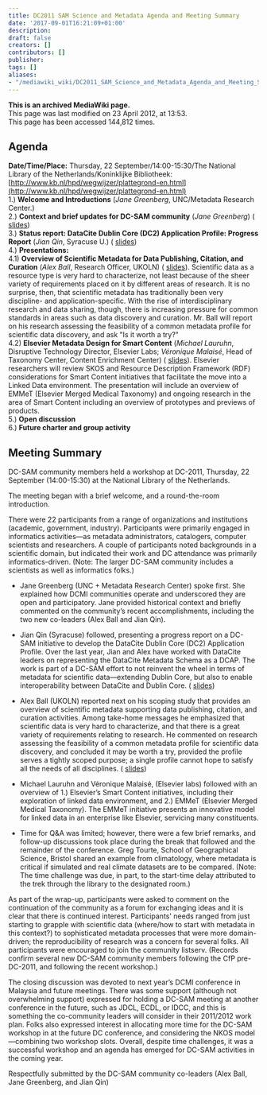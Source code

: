 ```yaml
---
title: DC2011 SAM Science and Metadata Agenda and Meeting Summary
date: '2017-09-01T16:21:09+01:00'
description: 
draft: false
creators: []
contributors: []
publisher: 
tags: []
aliases:
- "/mediawiki_wiki/DC2011_SAM_Science_and_Metadata_Agenda_and_Meeting_Summary.html"
---
```


 **This is an archived MediaWiki page.**  
This page was last modified on 23 April 2012, at 13:53.  
This page has been accessed 144,812 times.

## Agenda 

**Date/Time/Place:** Thursday, 22 September/14:00-15:30/The National Library of the Netherlands/Koninklijke Bibliotheek: [http://www.kb.nl/hpd/wegwijzer/plattegrond-en.html](http://www.kb.nl/hpd/wegwijzer/plattegrond-en.html)  
 1.) **Welcome and Introductions** (_Jane Greenberg_, UNC/Metadata Research Center.)  
 2.) **Context and brief updates for DC-SAM community** (_Jane Greenberg_) ( [slides](/mediawiki_wiki/files/DC2011_ScienceMetadataCommunity.pdf "DC2011 ScienceMetadataCommunity.pdf"))  
3.) **Status report: DataCite Dublin Core (DC2) Application Profile: Progress Report** (_Jian Qin_, Syracuse U.) ( [slides](/mediawiki_wiki/files/DC2AP_progress_report_at_DC2011.pdf "DC2AP progress report at DC2011.pdf"))  
4.) **Presentations:**  
4.1) **Overview of Scientific Metadata for Data Publishing, Citation, and Curation** (_Alex Ball_, Research Officer, UKOLN) ( [slides](/mediawiki_wiki/files/Scientific-metadata-ajb.pdf "Scientific-metadata-ajb.pdf")). Scientific data as a resource type is very hard to characterize, not least because of the sheer variety of requirements placed on it by different areas of research. It is no surprise, then, that scientific metadata has traditionally been very discipline- and application-specific. With the rise of interdisciplinary research and data sharing, though, there is increasing pressure for common standards in areas such as data discovery and curation. Mr. Ball will report on his research assessing the feasibility of a common metadata profile for scientific data discovery, and ask "Is it worth a try?"  
4.2) **Elsevier Metadata Design for Smart Content** (_Michael Lauruhn_, Disruptive Technology Director, Elsevier Labs; _Véronique Malaisé_, Head of Taxonomy Center, Content Enrichment Center) ( [slides](/mediawiki_wiki/files/Elsevier_DC-SAMv3.pdf "Elsevier DC-SAMv3.pdf")). Elsevier researchers will review SKOS and Resource Description Framework (RDF) considerations for Smart Content initiatives that facilitate the move into a Linked Data environment. The presentation will include an overview of EMMeT (Elsevier Merged Medical Taxonomy) and ongoing research in the area of Smart Content including an overview of prototypes and previews of products.  
5.) **Open discussion**   
6.) **Future charter and group activity**

## Meeting Summary 

DC-SAM community members held a workshop at DC-2011, Thursday, 22 September (14:00-15:30) at the National Library of the Netherlands.

The meeting began with a brief welcome, and a round-the-room introduction.

There were 22 participants from a range of organizations and institutions (academic, government, industry). Participants were primarily engaged in informatics activities—as metadata administrators, catalogers, computer scientists and researchers. A couple of participants noted backgrounds in a scientific domain, but indicated their work and DC attendance was primarily informatics-driven. (Note: The larger DC-SAM community includes a scientists as well as informatics folks.)

- Jane Greenberg (UNC + Metadata Research Center) spoke first. She explained how DCMI communities operate and underscored they are open and participatory. Jane provided historical context and briefly commented on the community’s recent accomplishments, including the two new co-leaders (Alex Ball and Jian Qin).  

- Jian Qin (Syracuse) followed, presenting a progress report on a DC-SAM initiative to develop the DataCite Dublin Core (DC2) Application Profile. Over the last year, Jian and Alex have worked with DataCite leaders on representing the DataCite Metadata Schema as a DCAP. The work is part of a DC-SAM effort to not reinvent the wheel in terms of metadata for scientific data—extending Dublin Core, but also to enable interoperability between DataCite and Dublin Core. ( [slides](/mediawiki_wiki/files/DC2AP_progress_report_at_DC2011.pdf "DC2AP progress report at DC2011.pdf"))  

- Alex Ball (UKOLN) reported next on his scoping study that provides an overview of scientific metadata supporting data publishing, citation, and curation activities. Among take-home messages he emphasized that scientific data is very hard to characterize, and that there is a great variety of requirements relating to research. He commented on research assessing the feasibility of a common metadata profile for scientific data discovery, and concluded it may be worth a try, provided the profile serves a tightly scoped purpose; a single profile cannot hope to satisfy all the needs of all disciplines. ( [slides](/mediawiki_wiki/files/Scientific-metadata-ajb.pdf "Scientific-metadata-ajb.pdf"))  

- Michael Lauruhn and Véronique Malaisé, (Elsevier labs) followed with an overview of 1.) Elsevier’s Smart Content initiatives, including their exploration of linked data environment, and 2.) EMMeT (Elsevier Merged Medical Taxonomy). The EMMeT initiative presents an innovative model for linked data in an enterprise like Elsevier, servicing many constituents.  

- Time for Q&A was limited; however, there were a few brief remarks, and follow-up discussions took place during the break that followed and the remainder of the conference. Greg Tourte, School of Geographical Science, Bristol shared an example from climatology, where metadata is critical if simulated and real climate datasets are to be compared. (Note: The time challenge was due, in part, to the start-time delay attributed to the trek through the library to the designated room.)  

As part of the wrap-up, participants were asked to comment on the continuation of the community as a forum for exchanging ideas and it is clear that there is continued interest. Participants' needs ranged from just starting to grapple with scientific data (where/how to start with metadata in this context?) to sophisticated metadata processes that were more domain-driven; the reproducibility of research was a concern for several folks. All participants were encouraged to join the community listserv. (Records confirm several new DC-SAM community members following the CfP pre-DC-2011, and following the recent workshop.)

The closing discussion was devoted to next year’s DCMI conference in Malaysia and future meetings. There was some support (although not overwhelming support) expressed for holding a DC-SAM meeting at another conference in the future, such as JDCL, ECDL, or IDCC, and this is something the co-community leaders will consider in their 2011/2012 work plan. Folks also expressed interest in allocating more time for the DC-SAM workshop in at the future DC conference, and considering the NKOS model—combining two workshop slots. Overall, despite time challenges, it was a successful workshop and an agenda has emerged for DC-SAM activities in the coming year.

Respectfully submitted by the DC-SAM community co-leaders (Alex Ball, Jane Greenberg, and Jian Qin)

